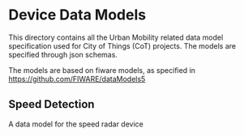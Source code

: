 # Device Data Models

This directory  contains all the Urban Mobility related data model specification used for City of Things (CoT) projects. The models are specified through json schemas.

The models are based on fiware models, as specified in https://github.com/FIWARE/dataModels5

## Speed Detection

A data model for the speed radar device